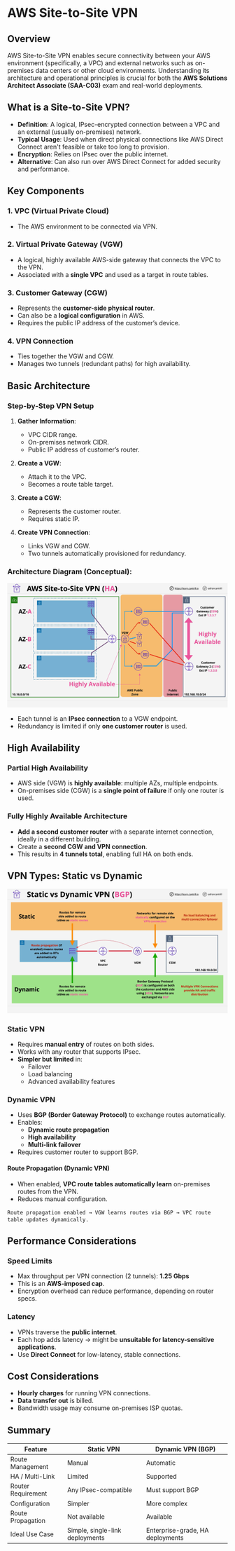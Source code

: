 # AWS Site-to-Site VPN

## Overview

AWS Site-to-Site VPN enables secure connectivity between your AWS environment (specifically, a VPC) and external networks such as on-premises data centers or other cloud environments. Understanding its architecture and operational principles is crucial for both the **AWS Solutions Architect Associate (SAA-C03)** exam and real-world deployments.

## What is a Site-to-Site VPN?

- **Definition**: A logical, IPsec-encrypted connection between a VPC and an external (usually on-premises) network.
- **Typical Usage**: Used when direct physical connections like AWS Direct Connect aren't feasible or take too long to provision.
- **Encryption**: Relies on IPsec over the public internet.
- **Alternative**: Can also run over AWS Direct Connect for added security and performance.

## Key Components

### 1. **VPC (Virtual Private Cloud)**

- The AWS environment to be connected via VPN.

### 2. **Virtual Private Gateway (VGW)**

- A logical, highly available AWS-side gateway that connects the VPC to the VPN.
- Associated with a **single VPC** and used as a target in route tables.

### 3. **Customer Gateway (CGW)**

- Represents the **customer-side physical router**.
- Can also be a **logical configuration** in AWS.
- Requires the public IP address of the customer’s device.

### 4. **VPN Connection**

- Ties together the VGW and CGW.
- Manages two tunnels (redundant paths) for high availability.

## Basic Architecture

### Step-by-Step VPN Setup

1. **Gather Information**:

   - VPC CIDR range.
   - On-premises network CIDR.
   - Public IP address of customer’s router.

2. **Create a VGW**:

   - Attach it to the VPC.
   - Becomes a route table target.

3. **Create a CGW**:

   - Represents the customer router.
   - Requires static IP.

4. **Create VPN Connection**:
   - Links VGW and CGW.
   - Two tunnels automatically provisioned for redundancy.

### Architecture Diagram (Conceptual):

![alt text](./Images/image-5.png)

- Each tunnel is an **IPsec connection** to a VGW endpoint.
- Redundancy is limited if only **one customer router** is used.

## High Availability

### Partial High Availability

- AWS side (VGW) is **highly available**: multiple AZs, multiple endpoints.
- On-premises side (CGW) is a **single point of failure** if only one router is used.

### Fully Highly Available Architecture

- **Add a second customer router** with a separate internet connection, ideally in a different building.
- Create a **second CGW and VPN connection**.
- This results in **4 tunnels total**, enabling full HA on both ends.

## VPN Types: Static vs Dynamic

![alt text](./Images/image-6.png)

### Static VPN

- Requires **manual entry** of routes on both sides.
- Works with any router that supports IPsec.
- **Simpler but limited** in:
  - Failover
  - Load balancing
  - Advanced availability features

### Dynamic VPN

- Uses **BGP (Border Gateway Protocol)** to exchange routes automatically.
- Enables:
  - **Dynamic route propagation**
  - **High availability**
  - **Multi-link failover**
- Requires customer router to support BGP.

#### Route Propagation (Dynamic VPN)

- When enabled, **VPC route tables automatically learn** on-premises routes from the VPN.
- Reduces manual configuration.

```text
Route propagation enabled → VGW learns routes via BGP → VPC route table updates dynamically.
```

## Performance Considerations

### Speed Limits

- Max throughput per VPN connection (2 tunnels): **1.25 Gbps**
- This is an **AWS-imposed cap**.
- Encryption overhead can reduce performance, depending on router specs.

### Latency

- VPNs traverse the **public internet**.
- Each hop adds latency → might be **unsuitable for latency-sensitive applications**.
- Use **Direct Connect** for low-latency, stable connections.

## Cost Considerations

- **Hourly charges** for running VPN connections.
- **Data transfer out** is billed.
- Bandwidth usage may consume on-premises ISP quotas.

## Summary

| Feature            | Static VPN                      | Dynamic VPN (BGP)                |
| ------------------ | ------------------------------- | -------------------------------- |
| Route Management   | Manual                          | Automatic                        |
| HA / Multi-Link    | Limited                         | Supported                        |
| Router Requirement | Any IPsec-compatible            | Must support BGP                 |
| Configuration      | Simpler                         | More complex                     |
| Route Propagation  | Not available                   | Available                        |
| Ideal Use Case     | Simple, single-link deployments | Enterprise-grade, HA deployments |
